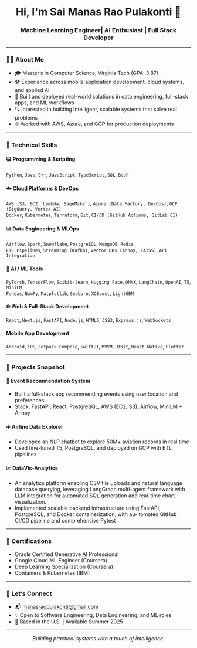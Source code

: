 <h1 align="center">Hi, I'm Sai Manas Rao Pulakonti 👋</h1>
<h3 align="center">Machine Learning Engineer| AI Enthusiast | Full Stack Developer</h3>

---

### 👨‍💻 About Me

- 🎓 Master’s in Computer Science, Virginia Tech (GPA: 3.87)  
- 🛠️ Experience across mobile application development, cloud systems, and applied AI  
- 💼 Built and deployed real-world solutions in data engineering, full-stack apps, and ML workflows  
- 🔍 Interested in building intelligent, scalable systems that solve real problems  
- 🌐 Worked with AWS, Azure, and GCP for production deployments  

---

### 🔧 Technical Skills

#### 💻 Programming & Scripting  
`Python`, `Java`, `C++`, `JavaScript`, `TypeScript`, `SQL`, `Bash`

#### ☁️ Cloud Platforms & DevOps  
`AWS (S3, EC2, Lambda, SageMaker)`, `Azure (Data Factory, DevOps)`, `GCP (BigQuery, Vertex AI)`  
`Docker`, `Kubernetes`, `Terraform`, `Git`, `CI/CD (GitHub Actions, GitLab CI)`

#### 📊 Data Engineering & MLOps  
`Airflow`, `Spark`, `Snowflake`, `PostgreSQL`, `MongoDB`, `Redis`  
`ETL Pipelines`, `Streaming (Kafka)`, `Vector DBs (Annoy, FAISS)`, `API Integration`

#### 🧠 AI / ML Tools  
`PyTorch`, `TensorFlow`, `Scikit-learn`, `Hugging Face`, `ONNX`, `LangChain`, `OpenAI`, `T5`, `MiniLM`  
`Pandas`, `NumPy`, `Matplotlib`, `Seaborn`, `XGBoost`, `LightGBM`

#### 🌐 Web & Full-Stack Development  
`React`, `Next.js`, `FastAPI`, `Node.js`, `HTML5`, `CSS3`, `Express.js`, `WebSockets`

#### Mobile App Development
`Android`, `iOS`, `Jetpack Compose`, `SwiftUI`, `MVVM`, `UIKit`, `React Native`, `Flutter`

---

### 📌 Projects Snapshot

#### 🎯 Event Recommendation System  
- Built a full-stack app recommending events using user location and preferences  
- Stack: FastAPI, React, PostgreSQL, AWS (EC2, S3), Airflow, MiniLM + Annoy  

#### ✈️ Airline Data Explorer  
- Developed an NLP chatbot to explore 50M+ aviation records in real time  
- Used fine-tuned T5, PostgreSQL, and deployed on GCP with ETL pipelines  

#### 📈 DataVis-Analytics 
- An analytics platform enabling CSV file uploads and natural language database querying, leveraging LangGraph
multi-agent framework with LLM integration for automated SQL generation and real-time chart visualization.
-  Implemented scalable backend infrastructure using FastAPI, PostgreSQL, and Docker containerization, with au-
tomated GitHub CI/CD pipeline and comprehensive Pytest 

---

### 📜 Certifications

- Oracle Certified Generative AI Professional  
- Google Cloud ML Engineer (Coursera)  
- Deep Learning Specialization (Coursera)  
- Containers & Kubernetes (IBM)  

---

### 🤝 Let’s Connect

- 📬 manasraopulakonti@gmail.com 
- 💡 Open to Software Engineering, Data Engineering, and ML roles  
- 📍 Based in the U.S. | Available Summer 2025  

---

<p align="center"><i>Building practical systems with a touch of intelligence.</i></p>
